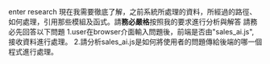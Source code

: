 enter research
現在我需要徹底了解，之前系統所處理的資料，所經過的路徑、如何處理，引用那些模組及函式。請**務必嚴格**按照我的要求進行分析與解答
請務必先回答以下問題
1.user在browser介面輸入問題後，前端是否由"sales_ai.js", 接收資料進行處理。
2.請分析sales_ai.js是如何將使用者的問題傳給後端的哪一個程式進行處理。